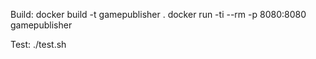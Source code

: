 
Build:
    docker build -t gamepublisher .
    docker run -ti --rm -p 8080:8080 gamepublisher

Test:
    ./test.sh

